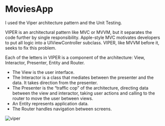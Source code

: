 # MoviesApp

I used the Viper architecture pattern and the Unit Testing.

VIPER is an architectural pattern like MVC or MVVM, but it separates the code further by single responsibility. Apple-style MVC motivates developers to put all logic into a UIViewController subclass. VIPER, like MVVM before it, seeks to fix this problem.

Each of the letters in VIPER is a component of the architecture: View, Interactor, Presenter, Entity and Router.


- The View is the user interface.
- The Interactor is a class that mediates between the presenter and the data. It takes direction from the presenter.
- The Presenter is the “traffic cop” of the architecture, directing data between the view and interactor, taking user actions and calling to the router to move the user between views.
- An Entity represents application data.
- The Router handles navigation between screens.




![viper](https://user-images.githubusercontent.com/13080678/197004974-4eb28d59-b518-48b5-ad3d-21166297822d.png)
